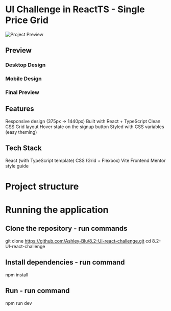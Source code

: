 # UI Challenge in ReactTS - Single Price Grid 

![Project Preview](https://socialify.git.ci/Ashley-Blu/8.2-UI-react-challenge/image?language=1&name=1&owner=1&stargazers=1&theme=Dark)

## Preview

### Desktop Design
### Mobile Design
### Final Preview  

## Features

Responsive design (375px → 1440px)
Built with React + TypeScript
Clean CSS Grid layout
Hover state on the signup button
Styled with CSS variables (easy theming)

## Tech Stack
React (with TypeScript template)
CSS (Grid + Flexbox)
Vite
Frontend Mentor style guide

# Project structure

# Running the application

## Clone the repository - run commands
git clone https://github.com/Ashley-Blu/8.2-UI-react-challenge.git
cd 8.2-UI-react-challenge

## Install dependencies - run command
npm install

## Run - run command
npm run dev



